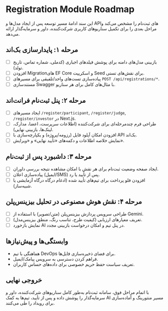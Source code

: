 # Registration Module Roadmap

این سند ادامهٔ مسیر توسعه پس از ایجاد مدل‌ها و APIهای ثبت‌نام را مشخص می‌کند و مراحل بعدی را برای تکمیل سناریوهای کاربری شرکت‌کننده، داور و سرمایه‌گذار ارائه می‌دهد.

## مرحله ۱: پایدارسازی بک‌اند
- [ ] بازبینی مدل‌های دامنه برای پوشش فیلدهای اجباری (کدملی، شماره تماس، تاریخ تولد).
- [ ] افزودن Migrationهای EF Core و اسکریپت Seed برای نقش‌های تستی.
- [ ] پیاده‌سازی تست‌های واحد/تلفیقی برای مسیرهای `POST /api/registrations/*`.
- [ ] مستندسازی Swagger با مثال‌های کامل برای هر سناریو.

## مرحله ۲: پنل ثبت‌نام فرانت‌اند
- [ ] ایجاد مسیرهای `/register/participant`, `/register/judge`, `/register/investor` در Next.js.
- [ ] طراحی فرم چندمرحله‌ای برای شرکت‌کننده (اطلاعات سرپرست، اعضا، مدارک، لینک‌ها، بازبینی نهایی).
- [ ] افزودن امکان آپلود فایل (رزومه/پروژه) و یکپارچه‌سازی با API بک‌اند.
- [ ] نمایش خلاصه اطلاعات و دکمه‌های «تأیید نهایی» و «ویرایش».

## مرحله ۳: داشبورد پس از ثبت‌نام
- [ ] ایجاد صفحه وضعیت ثبت‌نام برای هر نقش با امکان مشاهده نتیجه بررسی داوران.
- [ ] پیاده‌سازی اعلان (ایمیل/SMS) پس از تأیید یا رد.
- [ ] افزودن فلو پرداخت برای تیم‌های تأیید شده (ادغام درگاه درگاه آزمایشی یا شبیه‌ساز).

## مرحله ۴: نقش هوش مصنوعی در تحلیل بیزینس‌پلن
- [ ] طراحی سرویس پردازش بیزینس‌پلن (متن/تصویر) با استفاده از Gemini.
- [ ] تعریف معیارهای ارزیابی (کیفیت طرح، تناسب رنگ، منطق بیزینس‌مدل).
- [ ] نمایش بازخورد AI در پنل تیم و امکان درخواست بازبینی مجدد.

## وابستگی‌ها و پیش‌نیازها
- هماهنگی با تیم DevOps برای فضای ذخیره‌سازی فایل‌ها.
- فراهم کردن دسترسی به سرویس پیامک/ایمیل.
- تعریف سیاست حفظ حریم خصوصی برای داده‌های حساس کاربران.

## خروجی نهایی
با اتمام مراحل فوق، سامانه ثبت‌نام به‌طور کامل سناریوهای شرکت‌کننده، داور و سرمایه‌گذار را پوشش داده و پس از تأیید، تیم‌ها به کمک AI مسیر منتورینگ و آماده‌سازی برای رویداد را طی می‌کنند.
